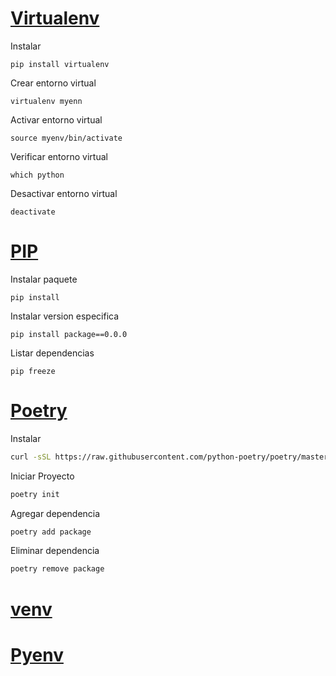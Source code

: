 # [Virtualenv](https://virtualenv.pypa.io/en/latest/)

Instalar

```
pip install virtualenv
```

Crear entorno virtual

```
virtualenv myenn
```

Activar entorno virtual

```
source myenv/bin/activate
```

Verificar entorno virtual

```
which python
```

Desactivar entorno virtual

```
deactivate
```

# [PIP](https://pip.pypa.io/en/stable/)

Instalar paquete

```
pip install 
```

Instalar version especifica

```
pip install package==0.0.0
```

Listar dependencias 

```
pip freeze
```

# [Poetry](https://python-poetry.org/docs/)

Instalar 

```bash
curl -sSL https://raw.githubusercontent.com/python-poetry/poetry/master/get-poetry.py | python -
```

Iniciar Proyecto

```bash
poetry init
```

Agregar dependencia

```bash
poetry add package
```

Eliminar dependencia

```bash
poetry remove package
```

# [venv](https://docs.python.org/3/library/venv.html)

# [Pyenv](https://github.com/pyenv/pyenv)

